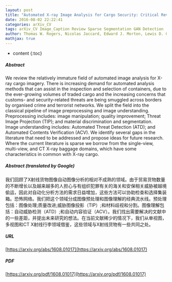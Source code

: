 ```yaml
---
layout: post
title: "Automated X-ray Image Analysis for Cargo Security: Critical Review and Future Promise"
date: 2016-08-02 22:22:41
categories: arXiv_CV
tags: arXiv_CV Image_Caption Review Sparse Segmentation GAN Detection
author: Thomas W. Rogers, Nicolas Jaccard, Edward J. Morton, Lewis D. Griffin
mathjax: true
---
```


* content
{:toc}

##### Abstract
We review the relatively immature field of automated image analysis for X-ray cargo imagery. There is increasing demand for automated analysis methods that can assist in the inspection and selection of containers, due to the ever-growing volumes of traded cargo and the increasing concerns that customs- and security-related threats are being smuggled across borders by organised crime and terrorist networks. We split the field into the classical pipeline of image preprocessing and image understanding. Preprocessing includes: image manipulation; quality improvement; Threat Image Projection (TIP); and material discrimination and segmentation. Image understanding includes: Automated Threat Detection (ATD); and Automated Contents Verification (ACV). We identify several gaps in the literature that need to be addressed and propose ideas for future research. Where the current literature is sparse we borrow from the single-view, multi-view, and CT X-ray baggage domains, which have some characteristics in common with X-ray cargo.

##### Abstract (translated by Google)
我们回顾了X射线货物图像自动图像分析的相对不成熟的领域。由于贸易货物数量的不断增长以及越来越多的人担心与有组织犯罪有关的海关和安保相关威胁被越境偷运，因此对自动化分析方法的需求日益增加，这些方法可以协助检查和选择集装箱。恐怖网络。我们把这个领域分成图像预处理和图像理解的经典流水线。预处理包括：图像处理;质量改进;威胁图像投影（TIP）;和材料歧视和分割。图像理解包括：自动威胁检测（ATD）;和自动内容验证（ACV）。我们找出需要解决的文献中的一些差距，并提出未来研究的想法。在当前文献稀少的情况下，我们从单视图，多视图和CT X射线行李领域借鉴，这些领域与X射线货物有一些共同之处。

##### URL
[https://arxiv.org/abs/1608.01017](https://arxiv.org/abs/1608.01017)

##### PDF
[https://arxiv.org/pdf/1608.01017](https://arxiv.org/pdf/1608.01017)

